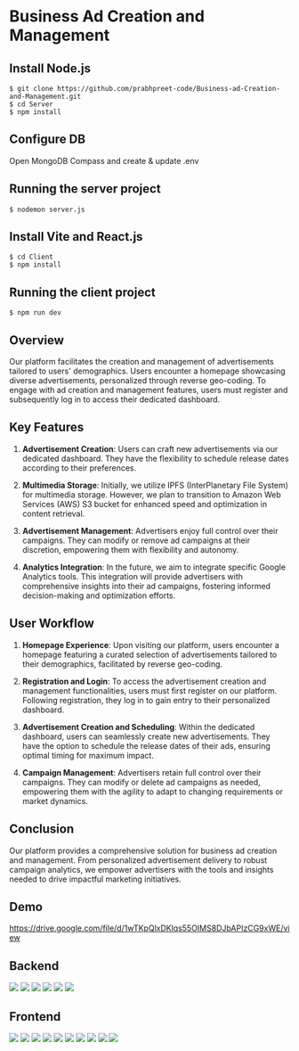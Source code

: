 # Business Ad Creation and Management

## Install Node.js

    $ git clone https://github.com/prabhpreet-code/Business-ad-Creation-and-Management.git
    $ cd Server
    $ npm install

## Configure DB

Open MongoDB Compass and create & update .env

## Running the server project

    $ nodemon server.js

## Install Vite and React.js
    $ cd Client
    $ npm install

## Running the client project

    $ npm run dev

## Overview

Our platform facilitates the creation and management of advertisements tailored to users' demographics. Users encounter a homepage showcasing diverse advertisements, personalized through reverse geo-coding. To engage with ad creation and management features, users must register and subsequently log in to access their dedicated dashboard.

## Key Features

1. **Advertisement Creation**: Users can craft new advertisements via our dedicated dashboard. They have the flexibility to schedule release dates according to their preferences.

2. **Multimedia Storage**: Initially, we utilize IPFS (InterPlanetary File System) for multimedia storage. However, we plan to transition to Amazon Web Services (AWS) S3 bucket for enhanced speed and optimization in content retrieval.

3. **Advertisement Management**: Advertisers enjoy full control over their campaigns. They can modify or remove ad campaigns at their discretion, empowering them with flexibility and autonomy.

4. **Analytics Integration**: In the future, we aim to integrate specific Google Analytics tools. This integration will provide advertisers with comprehensive insights into their ad campaigns, fostering informed decision-making and optimization efforts.

## User Workflow

1. **Homepage Experience**: Upon visiting our platform, users encounter a homepage featuring a curated selection of advertisements tailored to their demographics, facilitated by reverse geo-coding.

2. **Registration and Login**: To access the advertisement creation and management functionalities, users must first register on our platform. Following registration, they log in to gain entry to their personalized dashboard.

3. **Advertisement Creation and Scheduling**: Within the dedicated dashboard, users can seamlessly create new advertisements. They have the option to schedule the release dates of their ads, ensuring optimal timing for maximum impact.

4. **Campaign Management**: Advertisers retain full control over their campaigns. They can modify or delete ad campaigns as needed, empowering them with the agility to adapt to changing requirements or market dynamics.


## Conclusion

Our platform provides a comprehensive solution for business ad creation and management. From personalized advertisement delivery to robust campaign analytics, we empower advertisers with the tools and insights needed to drive impactful marketing initiatives.

## Demo
https://drive.google.com/file/d/1wTKpQlxDKlqs55OIMS8DJbAPIzCG9xWE/view


## Backend
<img src="https://github.com/prabhpreet-code/Business-ad-Creation-and-Management/blob/master/Screenshots/Screenshot%20(428).png">
<img src="https://github.com/prabhpreet-code/Business-ad-Creation-and-Management/blob/master/Screenshots/Screenshot%20(429).png">
<img src="https://github.com/prabhpreet-code/Business-ad-Creation-and-Management/blob/master/Screenshots/Screenshot%20(430).png">
<img src="https://github.com/prabhpreet-code/Business-ad-Creation-and-Management/blob/master/Screenshots/Screenshot%20(431).png">
<img src="https://github.com/prabhpreet-code/Business-ad-Creation-and-Management/blob/master/Screenshots/Screenshot%20(432).png">
<img src="https://github.com/prabhpreet-code/Business-ad-Creation-and-Management/blob/master/Screenshots/Screenshot%20(433).png">


## Frontend
<img src="https://github.com/prabhpreet-code/Business-ad-Creation-and-Management/blob/master/Screenshots/Home.JPG">
<img src="https://github.com/prabhpreet-code/Business-ad-Creation-and-Management/blob/master/Screenshots/Home2.JPG">
<img src="https://github.com/prabhpreet-code/Business-ad-Creation-and-Management/blob/master/Screenshots/Footer.jpg">
<img src="https://github.com/prabhpreet-code/Business-ad-Creation-and-Management/blob/master/Screenshots/Signup.JPG">
<img src="https://github.com/prabhpreet-code/Business-ad-Creation-and-Management/blob/master/Screenshots/onboarding.JPG">
<img src="https://github.com/prabhpreet-code/Business-ad-Creation-and-Management/blob/master/Screenshots/Login.JPG">
<img src="https://github.com/prabhpreet-code/Business-ad-Creation-and-Management/blob/master/Screenshots/Profile.jpg">
<img src="https://github.com/prabhpreet-code/Business-ad-Creation-and-Management/blob/master/Screenshots/CreateEmpty.PNG">
<img src="https://github.com/prabhpreet-code/Business-ad-Creation-and-Management/blob/master/Screenshots/Edit.JPG">
<img src="https://github.com/prabhpreet-code/Business-ad-Creation-and-Management/blob/master/Screenshots/Calender.JPG">





